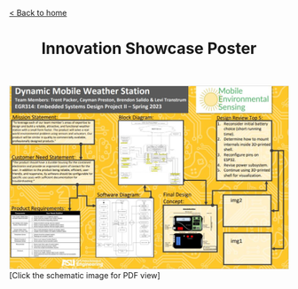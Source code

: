[< Back to home](./index.md)

<h1 align="center">Innovation Showcase Poster</h1>

&nbsp;

[![Poster Image](./images/design-ideation-images/Salido_EGR314.JPG "Team 304 Innovation Showcase Poster")](./images/design-ideation-images/Salido_EGR314.pdf "Team 304 Innovation Showcase Poster")
[Click the schematic image for PDF view]

